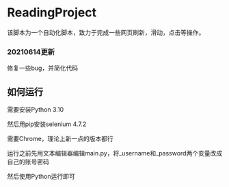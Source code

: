 # ReadingProject

该脚本为一个自动化脚本，致力于完成一些网页刷新，滑动，点击等操作。

### 20210614更新
修复一些bug，并简化代码

## 如何运行

需要安装Python 3.10

然后用pip安装selenium 4.7.2

需要Chrome，理论上新一点的版本都行

运行之前先用文本编辑器编辑main.py，将_username和_password两个变量改成自己的账号密码

然后使用Python运行即可
